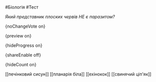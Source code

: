 #Біологія #Тест

*Який представник плоских червів НЕ є паразитом?*

{noChangeVote on}

{preview on}

{hideProgress on}

{shareEnable off}

{hideCount on}

[[печінковий сисун]]
[[планарія біла]]
[[ехінокок]]
[[свинячий ціп'як]]
